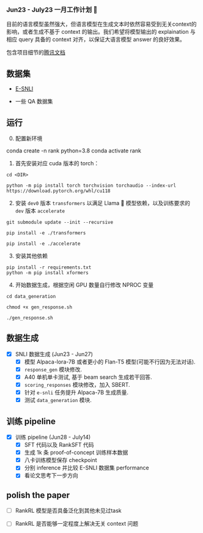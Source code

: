### Jun23 - July23 一月工作计划 🚀

目前的语言模型虽然强大，但语言模型在生成文本时依然容易受到无关context的影响，或者生成不基于 context 的输出。我们希望将模型输出的 explaination 与相应 query 具备的 context 对齐，以保证大语言模型 answer 的良好效果。

包含项目细节的[腾讯文档](https://docs.qq.com/doc/DWnBIcGZVc3R6d0Nl)

## 数据集

- [E-SNLI](https://docs.qq.com/doc/DWnBIcGZVc3R6d0Nl)

- 一些 QA 数据集

## 运行

0. 配置新环境

conda create -n rank python=3.8
conda activate rank

1. 首先安装对应 cuda 版本的 torch：

```shell
cd <DIR>

python -m pip install torch torchvision torchaudio --index-url https://download.pytorch.org/whl/cu118
```

2. 安装 `dev0` 版本 `transformers` 以满足 Llama 🦙 模型依赖，以及训练要求的 `dev` 版本 `accelerate`

```shell
git submodule update --init --recursive

pip install -e ./transformers

pip install -e ./accelerate
```

3. 安装其他依赖

```shell
pip install -r requirements.txt
python -m pip install xformers
```

4. 开始数据生成，根据空闲 GPU 数量自行修改 NPROC 变量


```shell
cd data_generation

chmod +x gen_response.sh

./gen_response.sh
```

## 数据生成

- [x]  SNLI 数据生成 (Jun23 - Jun27)
    - [x] 模型 Alpaca-lora-7B 或者更小的 Flan-T5 模型(可能不行因为无法对话).
    - [x] `response_gen` 模块修改.
    - [x] A40 单机单卡测试, 基于 beam search 生成若干回答.
    - [x] `scoring_responses` 模块修改，加入 SBERT.
    - [x] 针对 `e-snli` 任务提升 Alpaca-7B 生成质量.
    - [x] 测试 `data_generation` 模块.

## 训练 pipeline

- [x]  训练 pipeline (Jun28 - July14)
    - [x] SFT 代码以及 RankSFT 代码
    - [x] 生成 1k 条 proof-of-concept 训练样本数据
    - [x] 八卡训练模型保存 checkpoint
    - [x] 分别 inference 并比较 E-SNLI 数据集 performance
    - [x] 看论文思考下一步方向

## polish the paper

- [ ] RankRL 模型是否具备泛化到其他未见过task

- [ ] RankRL 是否能够一定程度上解决无关 context 问题
